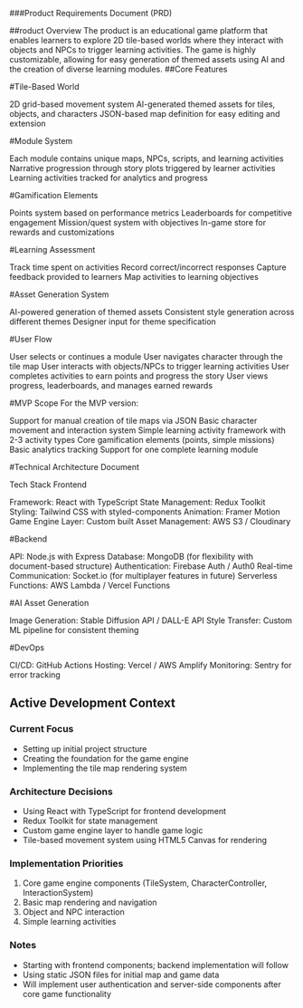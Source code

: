 ###Product Requirements Document (PRD)


##roduct Overview
The product is an educational game platform that enables learners to explore 2D tile-based worlds where they interact with objects and NPCs to trigger learning activities. The game is highly customizable, allowing for easy generation of themed assets using AI and the creation of diverse learning modules.
##Core Features

#Tile-Based World

2D grid-based movement system
AI-generated themed assets for tiles, objects, and characters
JSON-based map definition for easy editing and extension


#Module System

Each module contains unique maps, NPCs, scripts, and learning activities
Narrative progression through story plots triggered by learner activities
Learning activities tracked for analytics and progress


#Gamification Elements

Points system based on performance metrics
Leaderboards for competitive engagement
Mission/quest system with objectives
In-game store for rewards and customizations


#Learning Assessment

Track time spent on activities
Record correct/incorrect responses
Capture feedback provided to learners
Map activities to learning objectives


#Asset Generation System

AI-powered generation of themed assets
Consistent style generation across different themes
Designer input for theme specification



#User Flow

User selects or continues a module
User navigates character through the tile map
User interacts with objects/NPCs to trigger learning activities
User completes activities to earn points and progress the story
User views progress, leaderboards, and manages earned rewards

#MVP Scope
For the MVP version:

Support for manual creation of tile maps via JSON
Basic character movement and interaction system
Simple learning activity framework with 2-3 activity types
Core gamification elements (points, simple missions)
Basic analytics tracking
Support for one complete learning module

#Technical Architecture Document

Tech Stack
Frontend

Framework: React with TypeScript
State Management: Redux Toolkit
Styling: Tailwind CSS with styled-components
Animation: Framer Motion
Game Engine Layer: Custom built
Asset Management: AWS S3 / Cloudinary

#Backend

API: Node.js with Express
Database: MongoDB (for flexibility with document-based structure)
Authentication: Firebase Auth / Auth0
Real-time Communication: Socket.io (for multiplayer features in future)
Serverless Functions: AWS Lambda / Vercel Functions

#AI Asset Generation

Image Generation: Stable Diffusion API / DALL-E API
Style Transfer: Custom ML pipeline for consistent theming

#DevOps

CI/CD: GitHub Actions
Hosting: Vercel / AWS Amplify
Monitoring: Sentry for error tracking

## Active Development Context

### Current Focus
- Setting up initial project structure
- Creating the foundation for the game engine
- Implementing the tile map rendering system

### Architecture Decisions
- Using React with TypeScript for frontend development
- Redux Toolkit for state management
- Custom game engine layer to handle game logic
- Tile-based movement system using HTML5 Canvas for rendering

### Implementation Priorities
1. Core game engine components (TileSystem, CharacterController, InteractionSystem)
2. Basic map rendering and navigation
3. Object and NPC interaction
4. Simple learning activities

### Notes
- Starting with frontend components; backend implementation will follow
- Using static JSON files for initial map and game data
- Will implement user authentication and server-side components after core game functionality

